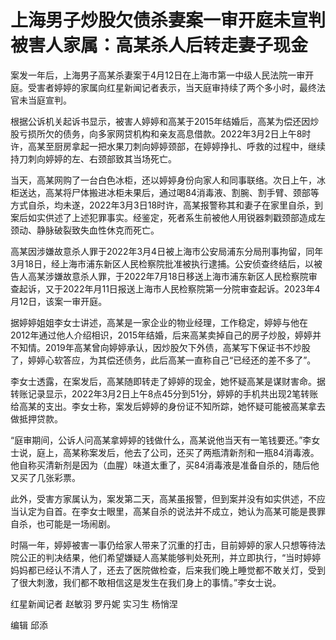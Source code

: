 # 上海男子炒股欠债杀妻案一审开庭未宣判 被害人家属：高某杀人后转走妻子现金

案发一年后，上海男子高某杀妻案于4月12日在上海市第一中级人民法院一审开庭。受害者婷婷的家属向红星新闻记者表示，当天庭审持续了两个多小时，最终法官未当庭宣判。

根据公诉机关起诉书显示，被害人婷婷和高某于2015年结婚后，高某为偿还因炒股亏损所欠的债务，向多家网贷机构和亲友高息借款。2022年3月2日上午8时许，高某至厨房拿起一把水果刀刺向婷婷颈部，在婷婷挣扎、呼救的过程中，继续持刀刺向婷婷的左、右颈部致其当场死亡。

当天，高某网购了一台白色冰柜，还以婷婷身份向家人和同事联络。次日上午，冰柜送达，高某将尸体搬进冰柜未果后，通过喝84消毒液、割腕、割手臂、颈部等方式自杀，均未遂，2022年3月3日18时许，高某报警称其和妻子在家里自杀，到案后如实供述了上述犯罪事实。经鉴定，死者系生前被他人用锐器刺戳颈部造成左颈动、静脉破裂致失血性休克而死亡。

高某因涉嫌故意杀人罪于2022年3月4日被上海市公安局浦东分局刑事拘留，同年3月18日，经上海市浦东新区人民检察院批准被执行逮捕。公安侦查终结后，以被告人高某涉嫌故意杀人罪，于2022年7月18日移送上海市浦东新区人民检察院审查起诉，又于2022年月11日报送上海市人民检察院第一分院审查起诉。2023年4月12日，该案一审开庭。

据婷婷姐姐李女士讲述，高某是一家企业的物业经理，工作稳定，婷婷与他在2012年通过他人介绍相识，2015年结婚，后来高某卖掉自己的房子炒股，婷婷并不知情。2019年高某曾向婷婷承认，因炒股欠下外债，高某写下保证书不炒股了，婷婷心软答应，为其偿还债务，此后高某一直称自己“已经还的差不多了”。

李女士透露，在案发后，高某随即转走了婷婷的现金，她怀疑高某是谋财害命。据转账记录显示，2022年3月2日上午8点45分到51分，婷婷的手机共出现2笔转账给高某的支出。李女士称，案发后婷婷的身份证不知所踪，她怀疑可能被高某拿去做抵押贷款。

“庭审期间，公诉人问高某拿婷婷的钱做什么，高某说他当天有一笔钱要还。”李女士说，庭上，高某称案发后，他去了公司，还买了两瓶清新剂和一瓶84消毒液。他自称买清新剂是因为（血腥）味道太重了，买84消毒液是准备自杀的，随后他又买了几张彩票。

此外，受害方家属认为，案发第二天，高某虽报警，但到案并没有如实供述，不应当认定为自首。在李女士眼里，高某自杀的说法并不成立，她认为高某可能是畏罪自杀，也可能是一场闹剧。

时隔一年，婷婷被害一事仍给家人带来了沉重的打击，目前婷婷的家人只想等待法院公正的判决结果，他们希望嫌疑人高某能够判处死刑，并立即执行，“当时婷婷妈妈都已经认不清人了，还去了医院做检查，后来我们晚上睡觉都不敢关灯，受到了很大刺激，我们都不敢相信这是发生在我们身上的事情。”李女士说。

红星新闻记者 赵敏羽 罗丹妮 实习生 杨悄涅

编辑 邱添

